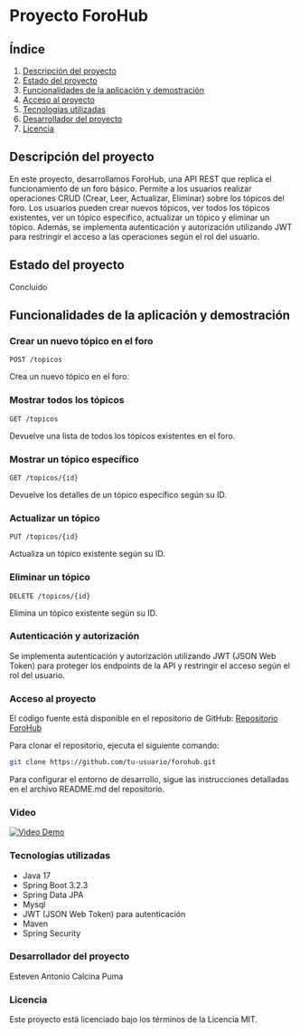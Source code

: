 # Proyecto ForoHub

## Índice
1. [Descripción del proyecto](#descripción-del-proyecto)
2. [Estado del proyecto](#estado-del-proyecto)
3. [Funcionalidades de la aplicación y demostración](#funcionalidades-de-la-aplicación-y-demostración)
4. [Acceso al proyecto](#acceso-al-proyecto)
5. [Tecnologías utilizadas](#tecnologías-utilizadas)
6. [Desarrollador del proyecto](#desarrollador-del-proyecto)
7. [Licencia](#licencia)

## Descripción del proyecto
En este proyecto, desarrollamos ForoHub, una API REST que replica el funcionamiento de un foro básico. Permite a los usuarios realizar operaciones CRUD (Crear, Leer, Actualizar, Eliminar) sobre los tópicos del foro. Los usuarios pueden crear nuevos tópicos, ver todos los tópicos existentes, ver un tópico específico, actualizar un tópico y eliminar un tópico. Además, se implementa autenticación y autorización utilizando JWT para restringir el acceso a las operaciones según el rol del usuario.

## Estado del proyecto
Concluido

## Funcionalidades de la aplicación y demostración

### Crear un nuevo tópico en el foro
```http
POST /topicos
```
Crea un nuevo tópico en el foro.

### Mostrar todos los tópicos
```http
GET /topicos
```
Devuelve una lista de todos los tópicos existentes en el foro.

### Mostrar un tópico específico
```http
GET /topicos/{id}
```
Devuelve los detalles de un tópico específico según su ID.

### Actualizar un tópico
```http
PUT /topicos/{id}
```
Actualiza un tópico existente según su ID.

### Eliminar un tópico
```http
DELETE /topicos/{id}
```
Elimina un tópico existente según su ID.

### Autenticación y autorización
Se implementa autenticación y autorización utilizando JWT (JSON Web Token) para proteger los endpoints de la API y restringir el acceso según el rol del usuario.

### Acceso al proyecto
El código fuente está disponible en el repositorio de GitHub:
[Repositorio ForoHub](https://github.com/stevenAnto/foroHub.git)

Para clonar el repositorio, ejecuta el siguiente comando:
```bash
git clone https://github.com/tu-usuario/forohub.git
```

Para configurar el entorno de desarrollo, sigue las instrucciones detalladas en el archivo README.md del repositorio.
### Video 
[![Video Demo]()](https://youtu.be/crFYnm6vKsQ)

### Tecnologías utilizadas
- Java 17
- Spring Boot 3.2.3
- Spring Data JPA
- Mysql
- JWT (JSON Web Token) para autenticación
- Maven
- Spring Security

### Desarrollador del proyecto
Esteven Antonio Calcina Puma

### Licencia
Este proyecto está licenciado bajo los términos de la Licencia MIT.
```
